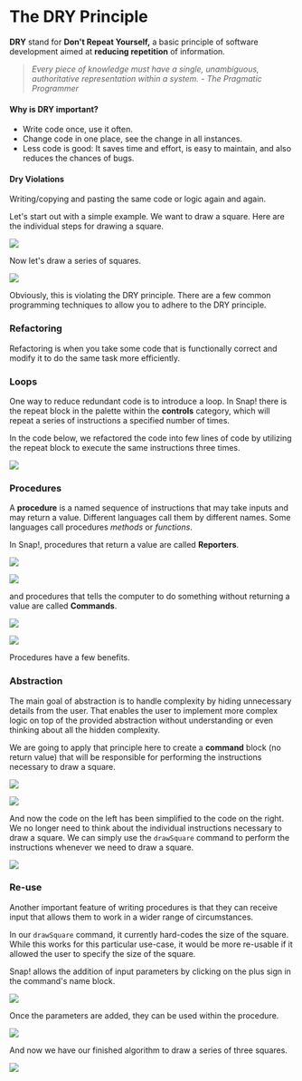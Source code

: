 # The DRY Principle

 **DRY** stand for **Don't Repeat Yourself,** a basic principle of software development aimed at **reducing repetition** of information.

> _Every piece of knowledge must have a single, unambiguous, authoritative representation within a system. - The Pragmatic Programmer_

#### Why is DRY important?

* Write code once, use it often.
* Change code in one place, see the change in all instances.
* Less code is good: It saves time and effort, is easy to maintain, and also reduces the chances of bugs.

#### Dry Violations

Writing/copying and pasting the same code or logic again and again.

Let's start out with a simple example. We want to draw a square. Here are the individual steps for drawing a square.

![](../.gitbook/assets/image%20%2847%29.png)

Now let's draw a series of squares.

![](../.gitbook/assets/image%20%2819%29.png)

Obviously, this is violating the DRY principle. There are a few common programming techniques to allow you to adhere to the DRY principle.

### Refactoring

Refactoring is when you take some code that is functionally correct and modify it to do the same task more efficiently.

### Loops

One way to reduce redundant code is to introduce a loop. In Snap! there is the repeat block in the palette within the **controls** category, which will repeat a series of instructions a specified number of times. 

In the code below, we refactored the code into few lines of code by utilizing the repeat block to execute the same instructions three times.

![](../.gitbook/assets/image%20%2816%29.png)

### Procedures

A **procedure** is a named sequence of instructions that may take inputs and may return a value. Different languages call them by different names. Some languages call procedures _methods_ or _functions_. 

In Snap!, procedures that return a value are called **Reporters**. 

![](../.gitbook/assets/image%20%2851%29.png)

![](../.gitbook/assets/image%20%2850%29.png)

and procedures that tells the computer to do something without returning a value are called **Commands**.

![](../.gitbook/assets/image%20%2833%29.png)

![](../.gitbook/assets/image%20%2831%29.png)

Procedures have a few benefits.

### Abstraction

The main goal of abstraction is to handle complexity by hiding unnecessary details from the user. That enables the user to implement more complex logic on top of the provided abstraction without understanding or even thinking about all the hidden complexity.

We are going to apply that principle here to create a **command** block \(no return value\) that will be responsible for performing the instructions necessary to draw a square.

![](../.gitbook/assets/image%20%2826%29.png)

![](../.gitbook/assets/image%20%285%29.png)

And now the code on the left has been simplified to the code on the right. We no longer need to think about the individual instructions necessary to draw a square. We can simply use the `drawSquare` command to perform the instructions whenever we need to draw a square.

![](../.gitbook/assets/image%20%2818%29.png)

### Re-use

Another important feature of writing procedures is that they can receive input that allows them to work in a wider range of circumstances.

In our `drawSquare` command, it currently hard-codes the size of the square. While this works for this particular use-case, it would be more re-usable if it allowed the user to specify the size of the square.

Snap! allows the addition of input parameters by clicking on the plus sign in the command's name block.

![](../.gitbook/assets/image%20%2812%29.png)

Once the parameters are added, they can be used within the procedure.

![](../.gitbook/assets/image%20%2825%29.png)

And now we have our finished algorithm to draw a series of three squares.

![](../.gitbook/assets/image%20%2827%29.png)

